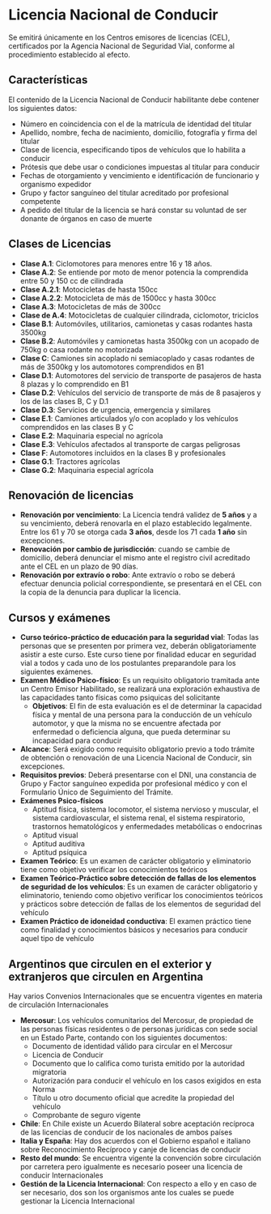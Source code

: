 # Licencia Nacional de Conducir
Se emitirá únicamente en los Centros emisores de licencias (CEL), certificados por la Agencia Nacional de Seguridad Vial, conforme al procedimiento establecido al efecto.

## Características
El contenido de la Licencia Nacional de Conducir habilitante debe contener los siguientes datos:
- Número en coincidencia con el de la matrícula de identidad del titular
- Apellido, nombre, fecha de nacimiento, domicilio, fotografía y firma del titular
- Clase de licencia, especificando tipos de vehículos que lo habilita a conducir
- Prótesis que debe usar o condiciones impuestas al titular para conducir
- Fechas de otorgamiento y vencimiento e identificación de funcionario y organismo expedidor
- Grupo y factor sanguíneo del titular acreditado por profesional competente
- A pedido del titular de la licencia se hará constar su voluntad de ser donante de órganos en caso de muerte

## Clases de Licencias
- **Clase A.1**: Ciclomotores para menores entre 16 y 18 años.
- **Clase A.2**: Se entiende por moto de menor potencia la comprendida entre 50 y 150 cc de cilindrada
- **Clase A.2.1**: Motocicletas de hasta 150cc
- **Clase A.2.2**: Motocicleta de más de 1500cc y hasta 300cc
- **Clase A.3**: Motocicletas de más de 300cc
- **Clase de A.4**: Motocicletas de cualquier cilindrada, ciclomotor, triciclos
- **Clase B.1**: Automóviles, utilitarios, camionetas y casas rodantes hasta 3500kg
- **Clase B.2**: Automóviles y camionetas hasta 3500kg con un acopado de 750kg o casa rodante no motorizada
- **Clase C**: Camiones sin acoplado ni semiacoplado y casas rodantes de más de 3500kg y los automotores comprendidos en B1
- **Clase D.1**: Automotores del servicio de transporte de pasajeros de hasta 8 plazas y lo comprendido en B1
- **Clase D.2**: Vehículos del servicio de transporte de más de 8 pasajeros y los de las clases B, C y D.1
- **Clase D.3**: Servicios de urgencia, emergencia y similares
- **Clase E.1**: Camiones articulados y/o con acoplado y los vehículos comprendidos en las clases B y C
- **Clase E.2**: Maquinaria especial no agrícola
- **Clase E.3**: Vehículos afectados al transporte de cargas peligrosas
- **Clase F**: Automotores incluidos en la clases B y profesionales 
- **Clase G.1**: Tractores agrícolas
- **Clase G.2**: Maquinaria especial agrícola

## Renovación de licencias
- **Renovación por vencimiento**: La Licencia tendrá validez de **5 años** y a su vencimiento, deberá renovarla en el plazo establecido legalmente. Entre los 61 y 70 se otorga cada **3 años**, desde los 71 cada **1 año** sin excepciones.
- **Renovación por cambio de jurisdicción**: cuando se cambie de domicilio, deberá denunciar el mismo ante el registro civil acreditado ante el CEL en un plazo de 90 días.
- **Renovación por extravío o robo**: Ante extravío o robo se deberá efectuar denuncia policial correspondiente, se presentará en el CEL con la copia de la denuncia para duplicar la licencia.

## Cursos y exámenes
- **Curso teórico-práctico de educación para la seguridad vial**: Todas las personas que se presenten por primera vez, deberán obligatoriamente asistir a este curso. Este curso tiene por finalidad educar en seguridad vial a todos y cada uno de los postulantes preparandole para los siguientes exámenes.
- **Examen Médico Psico-físico**: Es un requisito obligatorio tramitada ante un Centro Emisor Habilitado, se realizará una exploración exhaustiva de las capacidades tanto físicas como psiquicas del solicitante
    - **Objetivos**: El fin de esta evaluación es el de determinar la capacidad física y mental de una persona para la conducción de un vehículo automotor, y que la misma no se encuentre afectada por enfermedad o deficiencia alguna, que pueda determinar su incapacidad para conducir
- **Alcance**: Será exigido como requisito obligatorio previo a todo trámite de obtención o renovación de una Licencia Nacional de Conducir, sin excepciones.
- **Requisitos previos**: Deberá presentarse con el DNI, una constancia de Grupo y Factor sanguíneo expedida por profesional médico y con el Formulario Único de Seguimiento del Trámite.
- **Exámenes Psico-físicos**
    - Aptitud física, sistema locomotor, el sistema nervioso y muscular, el sistema cardiovascular, el sistema renal, el sistema respiratorio, trastornos hematológicos y enfermedades metabólicas o endocrinas
    - Aptitud visual
    - Aptitud auditiva
    - Aptitud psíquica
- **Examen Teórico**: Es un examen de carácter obligatorio y eliminatorio tiene como objetivo verificar los conocimientos teóricos
- **Examen Teórico-Práctico sobre detección de fallas de los elementos de seguridad de los vehículos**: Es un examen de carácter obligatorio y eliminatorio, teniendo como objetivo verificar los conocimientos teóricos y prácticos sobre detección de fallas de los elementos de seguridad del vehículo
- **Examen Práctico de idoneidad conductiva**: El examen práctico tiene como finalidad y conocimientos básicos y necesarios para conducir aquel tipo de vehículo

## Argentinos que circulen en el exterior y extranjeros que circulen en Argentina
Hay varios Convenios Internacionales que se encuentra vigentes en materia de circulación Internacionales
- **Mercosur**: Los vehículos comunitarios del Mercosur, de propiedad de las personas físicas residentes o de personas jurídicas con sede social en un Estado Parte, contando con los siguientes documentos:
    - Documento de identidad válido para circular en el Mercosur
    - Licencia de Conducir
    - Documento que lo califica como turista emitido por la autoridad migratoria
    - Autorización para conducir el vehículo en los casos exigidos en esta Norma
    - Título u otro documento oficial que acredite la propiedad del vehículo
    - Comprobante de seguro vigente
- **Chile**: En Chile existe un Acuerdo Bilateral sobre aceptación recíproca de las licencias de conducir de los nacionales de ambos países 
- **Italia y España**: Hay dos acuerdos con el Gobierno español e italiano sobre Reconocimiento Recíproco y canje de licencias de conducir
- **Resto del mundo**: Se encuentra vigente la convención sobre circulación por carretera pero igualmente es necesario poseer una licencia de conducir Internacionales
- **Gestión de la Licencia Internacional**: Con respecto a ello y en caso de ser necesario, dos son los organismos ante los cuales se puede gestionar la Licencia Internacional